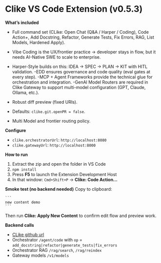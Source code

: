 
# Clike VS Code Extension (v0.5.3)

**What’s included**

- Full command set (CLike: Open Chat (Q&A / Harper / Coding), Code Action+, Add Docstring, Refactor, Generate Tests, Fix Errors, RAG, List Models, Hardened Apply).

- Vibe Coding is the UX/frontier practice → developer stays in flow, but it needs AI-Native SWE to scale to enterprise.
- Harper-Style builds on this: IDEA → SPEC → PLAN → KIT with HITL validation.
-EDD ensures governance and code quality (eval gates at every step).
-MCP + Agent Frameworks provide the technical glue for orchestration and integration.
-GenAI Model Routers are required in Clike Gateway to support multi-model configuration (GPT, Claude, Ollama, etc.).
- Robust diff preview (fixed URIs).
- Defaults: `clike.git.openPR = false`.
- Multi Model and frontier routing policy.

**Configure**

- `clike.orchestratorUrl`: `http://localhost:8080`
- `clike.gatewayUrl`: `http://localhost:8000`

**How to run**

1. Extract the zip and open the folder in VS Code
2. `npm install`
3. Press **F5** to launch the Extension Development Host
4. In that window: `Cmd+Shift+P` → **Clike: Code Action…**

**Smoke test (no backend needed)**
Copy to clipboard:

````
```
new content demo
```
````

Then run **Clike: Apply New Content** to confirm edit flow and preview work.

**Backend calls**

- [CLike github url](https://github.com/authenticfake/clike)
- Orchestrator `/agent/code` with `op` = `add_docstring|refactor|generate_tests|fix_errors`
- Orchestrator RAG `/rag/search`, `/rag/reindex`
- Gateway models `/v1/models`
